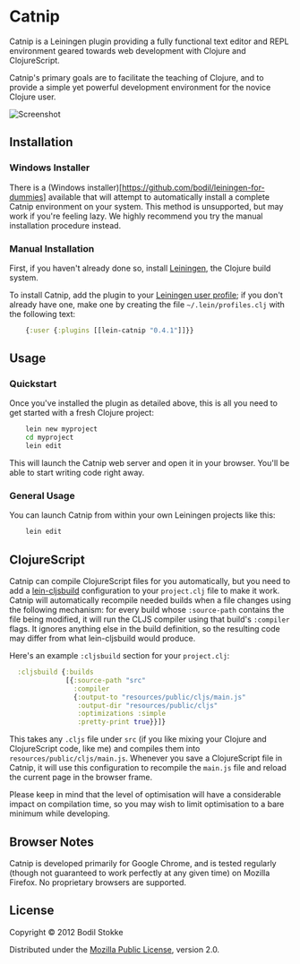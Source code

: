 # Catnip

Catnip is a Leiningen plugin providing a fully functional text editor
and REPL environment geared towards web development with Clojure and
ClojureScript.

Catnip's primary goals are to facilitate the teaching of Clojure, and
to provide a simple yet powerful development environment for the
novice Clojure user.

![Screenshot](http://raw.github.com/bodil/catnip/master/catnip-screenshot-light.png)

## Installation

### Windows Installer

There is a (Windows
installer)[https://github.com/bodil/leiningen-for-dummies] available
that will attempt to automatically install a complete Catnip
environment on your system. This method is unsupported, but may work
if you're feeling lazy. We highly recommend you try the manual
installation procedure instead.

### Manual Installation

First, if you haven't already done so, install [Leiningen](https://github.com/technomancy/leiningen), the Clojure build system.

To install Catnip, add the plugin to your
[Leiningen user profile](https://github.com/technomancy/leiningen/blob/master/doc/PROFILES.md); if you don't already have one, make one by creating the file `~/.lein/profiles.clj` with the following text:

```clojure
    {:user {:plugins [[lein-catnip "0.4.1"]]}}
```

## Usage

### Quickstart

Once you've installed the plugin as detailed above, this is all you
need to get started with a fresh Clojure project:

```bash
    lein new myproject
    cd myproject
    lein edit
```

This will launch the Catnip web server and open it in your browser.
You'll be able to start writing code right away.

### General Usage

You can launch Catnip from within your own Leiningen projects like
this:

```bash
    lein edit
```

## ClojureScript

Catnip can compile ClojureScript files for you automatically, but you
need to add a
[lein-cljsbuild](https://github.com/emezeske/lein-cljsbuild)
configuration to your `project.clj` file to make it work. Catnip will
automatically recompile needed builds when a file changes using the
following mechanism: for every build whose `:source-path` contains the
file being modified, it will run the CLJS compiler using that build's
`:compiler` flags. It ignores anything else in the build definition,
so the resulting code may differ from what lein-cljsbuild would
produce.

Here's an example `:cljsbuild` section for your `project.clj`:

```clojure
  :cljsbuild {:builds
              [{:source-path "src"
                :compiler
                {:output-to "resources/public/cljs/main.js"
                 :output-dir "resources/public/cljs"
                 :optimizations :simple
                 :pretty-print true}}]}
```

This takes any `.cljs` file under `src` (if you like mixing your
Clojure and ClojureScript code, like me) and compiles them into
`resources/public/cljs/main.js`. Whenever you save a ClojureScript
file in Catnip, it will use this configuration to recompile the
`main.js` file and reload the current page in the browser frame.

Please keep in mind that the level of optimisation will have a
considerable impact on compilation time, so you may wish to limit
optimisation to a bare minimum while developing.

## Browser Notes

Catnip is developed primarily for Google Chrome, and is tested
regularly (though not guaranteed to work perfectly at any given time)
on Mozilla Firefox. No proprietary browsers are supported.

## License

Copyright © 2012 Bodil Stokke

Distributed under the
[Mozilla Public License](http://mozilla.org/MPL/2.0/), version 2.0.
